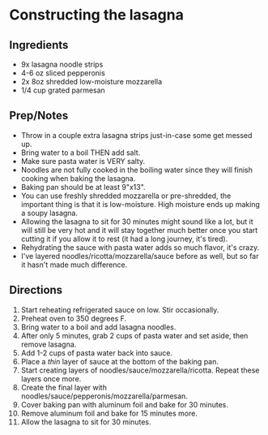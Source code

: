 Constructing the lasagna
========================

Ingredients
-----------
* 9x lasagna noodle strips
* 4-6 oz sliced pepperonis
* 2x 8oz shredded low-moisture mozzarella
* 1/4 cup grated parmesan

Prep/Notes
----------
* Throw in a couple extra lasagna strips just-in-case some get messed up.
* Bring water to a boil THEN add salt.
* Make sure pasta water is VERY salty.
* Noodles are not fully cooked in the boiling water since they will finish cooking when baking the lasagna.
* Baking pan should be at least 9"x13".
* You can use freshly shredded mozzarella or pre-shredded, the important thing is that it is low-moisture. High moisture ends up making a soupy lasagna.
* Allowing the lasagna to sit for 30 minutes might sound like a lot, but it will still be very hot and it will stay together much better once you start cutting it if you allow it to rest (it had a long journey, it's tired).
* Rehydrating the sauce with pasta water adds so much flavor, it's crazy.
* I've layered noodles/ricotta/mozzarella/sauce before as well, but so far it hasn't made much difference.

Directions
----------
1. Start reheating refrigerated sauce on low. Stir occasionally.
2. Preheat oven to 350 degrees F.
3. Bring water to a boil and add lasagna noodles.
4. After only 5 minutes, grab 2 cups of pasta water and set aside, then remove lasagna.
5. Add 1-2 cups of pasta water back into sauce.
5. Place a *thin* layer of sauce at the bottom of the baking pan.
6. Start creating layers of noodles/sauce/mozzarella/ricotta. Repeat these layers once more.
7. Create the final layer with noodles/sauce/pepperonis/mozzarella/parmesan.
8. Cover baking pan with aluminum foil and bake for 30 minutes.
9. Remove aluminum foil and bake for 15 minutes more.
10. Allow the lasagna to sit for 30 minutes.

